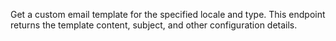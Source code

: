 Get a custom email template for the specified locale and type. This endpoint returns the template content, subject, and other configuration details. 